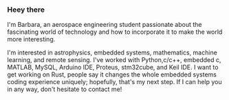 ### Heey there
I'm Barbara, an aerospace engineering student passionate about the fascinating world of technology and how to incorporate it to make the world more interesting.

I'm interested in astrophysics, embedded systems, mathematics, machine learning, and remote sensing.  I've worked with Python,c/c++, embedded c, MATLAB, MySQL, Arduino IDE, Proteus, stm32cube, and Keil IDE.  I want to get working on Rust, people say it changes the whole embedded systems coding experience uniquely; hopefully, that's my next step.  If I can help you in any way, don't hesitate to contact me!
